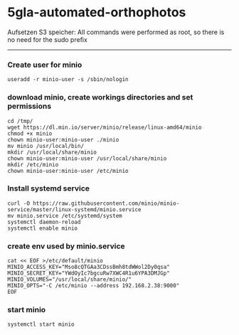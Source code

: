 # 5gla-automated-orthophotos

Aufsetzen S3 speicher:
All commands were performed as root, so there is no need for the sudo prefix

* * *

### Create user for minio

```
useradd -r minio-user -s /sbin/nologin
```

### download minio, create workings directories and set permissions

```
cd /tmp/
wget https://dl.min.io/server/minio/release/linux-amd64/minio
chmod +x minio
chown minio-user:minio-user ./minio
mv minio /usr/local/bin/
mkdir /usr/local/share/minio
chown minio-user:minio-user /usr/local/share/minio
mkdir /etc/minio
chown minio-user:minio-user /etc/minio
```

### Install systemd service

```
curl -O https://raw.githubusercontent.com/minio/minio-service/master/linux-systemd/minio.service
mv minio.service /etc/systemd/system
systemctl daemon-reload
systemctl enable minio
```

### create env used by minio.service

```
cat << EOF >/etc/default/minio
MINIO_ACCESS_KEY="Mso8cQTGAa3CDssBmh8tdWWol2Dy0qsa"
MINIO_SECRET_KEY="YWdOyIc7bgcuRw7XWC4R1u6YPA3DMJGp"
MINIO_VOLUMES="/usr/local/share/minio/"
MINIO_OPTS="-C /etc/minio --address 192.168.2.38:9000"
EOF
```

### start minio

```
systemctl start minio
```
